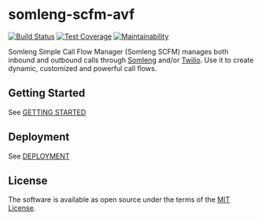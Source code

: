 # somleng-scfm-avf

[![Build Status](https://travis-ci.org/somleng/somleng-scfm.svg?branch=master)](https://travis-ci.org/somleng/somleng-scfm)
[![Test Coverage](https://api.codeclimate.com/v1/badges/6e5acaf5abd4edf17999/test_coverage)](https://codeclimate.com/github/somleng/somleng-scfm/test_coverage)
[![Maintainability](https://api.codeclimate.com/v1/badges/6e5acaf5abd4edf17999/maintainability)](https://codeclimate.com/github/somleng/somleng-scfm/maintainability)

Somleng Simple Call Flow Manager (Somleng SCFM) manages both inbound and outbound calls through [Somleng](https://github.com/somleng/twilreapi) and/or [Twilio](https://www.twilio.com/). Use it to create dynamic, customized and powerful call flows.

## Getting Started

See [GETTING STARTED](https://github.com/somleng/somleng-scfm/blob/master/docs/GETTING_STARTED.md)

## Deployment

See [DEPLOYMENT](https://github.com/dwilkie/somleng-scfm/blob/master/docs/DEPLOYMENT.md)

## License

The software is available as open source under the terms of the [MIT License](http://opensource.org/licenses/MIT).
